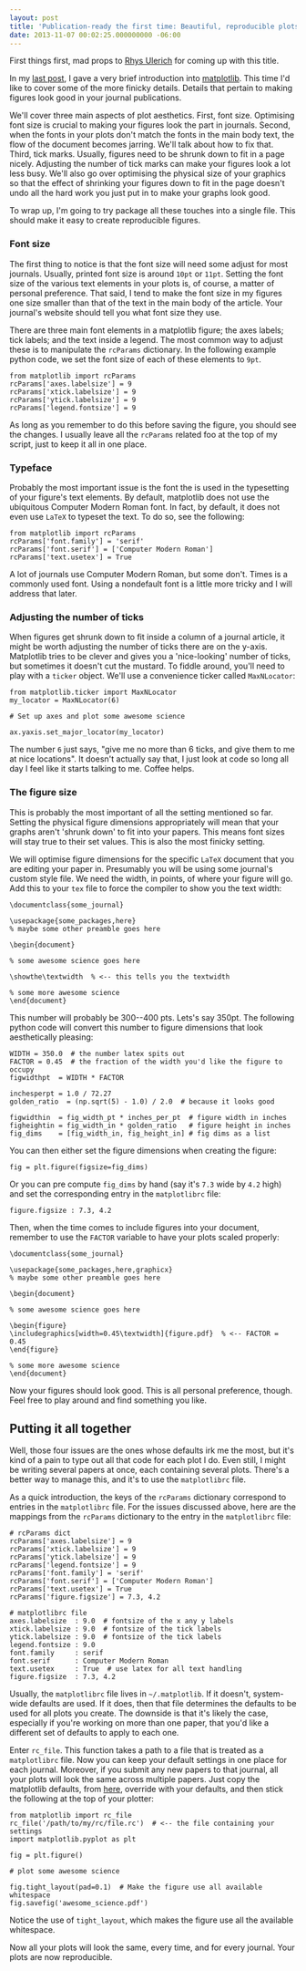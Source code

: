 ```yaml
---
layout: post
title: 'Publication-ready the first time: Beautiful, reproducible plots with Matplotlib'
date: 2013-11-07 00:02:25.000000000 -06:00
---
```

First things first, mad props to [Rhys Ulerich](http://agentzlerich.blogspot.com/) for coming up with this title.

In my [last post](http://damon-is-a-geek.com/getting-started-with-matplotlib.html), I gave a very brief introduction into [matplotlib](http://matplotlib.org).  This time I'd like to cover some of the more finicky details.  Details that pertain to making figures look good in your journal publications.

We'll cover three main aspects of plot aesthetics.  First, font size.  Optimising font size is crucial to making your figures look the part in journals.  Second, when the fonts in your plots don't match the fonts in the main body text, the flow of the document becomes jarring.  We'll talk about how to fix that.  Third, tick marks.  Usually, figures need to be shrunk down to fit in a page nicely.  Adjusting the number of tick marks can make your figures look a lot less busy.  We'll also go over optimising the physical size of your graphics so that the effect of shrinking your figures down to fit in the page doesn't undo all the hard work you just put in to make your graphs look good.

To wrap up, I'm going to try package all these touches into a single file.  This should make it easy to create reproducible figures.

### Font size

The first thing to notice is that the font size will need some adjust for most journals.  Usually, printed font size is around `10pt` or `11pt`.  Setting the font size of the various text elements in your plots is, of course, a matter of personal preference.  That said, I tend to make the font size in my figures one size smaller than that of the text in the main body of the article.  Your journal's website should tell you what font size they use.

There are three main font elements in a matplotlib figure; the axes labels; tick labels; and the text inside a legend.  The most common way to adjust these is to manipulate the `rcParams` dictionary.  In the following example python code, we set the font size of each of these elements to `9pt`.

```
from matplotlib import rcParams
rcParams['axes.labelsize'] = 9
rcParams['xtick.labelsize'] = 9
rcParams['ytick.labelsize'] = 9
rcParams['legend.fontsize'] = 9
```

As long as you remember to do this before saving the figure, you should see the changes.  I usually leave all the `rcParams` related foo at the top of my script, just to keep it all in one place.

### Typeface

Probably the most important issue is the font the is used in the typesetting of your figure's text elements.  By default, matplotlib does not use the ubiquitous Computer Modern Roman font.  In fact, by default, it does not even use `LaTeX` to typeset the text.  To do so, see the following:

```
from matplotlib import rcParams
rcParams['font.family'] = 'serif'
rcParams['font.serif'] = ['Computer Modern Roman']
rcParams['text.usetex'] = True
```

A lot of journals use Computer Modern Roman, but some don't.  Times is a commonly used font.  Using a nondefault font is a little more tricky and I will address that later.

### Adjusting the number of ticks

When figures get shrunk down to fit inside a column of a journal article, it might be worth adjusting the number of ticks there are on the y-axis.  Matplotlib tries to be clever and gives you a 'nice-looking' number of ticks, but sometimes it doesn't cut the mustard.  To fiddle around, you'll need to play with a `ticker` object.  We'll use a convenience ticker called `MaxNLocator`:

```
from matplotlib.ticker import MaxNLocator
my_locator = MaxNLocator(6)

# Set up axes and plot some awesome science

ax.yaxis.set_major_locator(my_locator)
```

The number `6` just says, "give me no more than 6 ticks, and give them to me
at nice locations".  It doesn't actually say that, I just look at code so long
all day I feel like it starts talking to me.  Coffee helps.

### The figure size

This is probably the most important of all the setting mentioned so far.  Setting the physical figure dimensions appropriately will mean that your graphs aren't 'shrunk down' to fit into your papers.  This means font sizes will stay true to their set values.  This is also the most finicky setting.

We will optimise figure dimensions for the specific `LaTeX` document that you are editing your paper in.  Presumably you will be using some journal's custom style file.  We need the width, in points, of where your figure will go.  Add this to your `tex` file to force the compiler to show you the text width:

```
\documentclass{some_journal}

\usepackage{some_packages,here}
% maybe some other preamble goes here

\begin{document}

% some awesome science goes here

\showthe\textwidth  % <-- this tells you the textwidth

% some more awesome science
\end{document}
```

This number will probably be 300--400 pts.  Lets's say 350pt.  The following python code will convert this number to figure dimensions that look aesthetically pleasing:

```
WIDTH = 350.0  # the number latex spits out
FACTOR = 0.45  # the fraction of the width you'd like the figure to occupy
figwidthpt  = WIDTH * FACTOR

inchesperpt = 1.0 / 72.27
golden_ratio  = (np.sqrt(5) - 1.0) / 2.0  # because it looks good

figwidthin  = fig_width_pt * inches_per_pt  # figure width in inches
figheightin = fig_width_in * golden_ratio   # figure height in inches
fig_dims    = [fig_width_in, fig_height_in] # fig dims as a list
```

You can then either set the figure dimensions when creating the figure:

```
fig = plt.figure(figsize=fig_dims)
```

Or you can pre compute `fig_dims` by hand (say it's `7.3` wide by `4.2` high) and set the corresponding entry in the `matplotlibrc` file:

```
figure.figsize : 7.3, 4.2
```

Then, when the time comes to include figures into your document, remember to use the `FACTOR` variable to have your plots scaled properly:

```
\documentclass{some_journal}

\usepackage{some_packages,here,graphicx}
% maybe some other preamble goes here

\begin{document}

% some awesome science goes here

\begin{figure}
\includegraphics[width=0.45\textwidth]{figure.pdf}  % <-- FACTOR = 0.45
\end{figure}

% some more awesome science
\end{document}
```

Now your figures should look good.  This is all personal preference, though.  Feel free to play around and find something you like.

## Putting it all together

Well, those four issues are the ones whose defaults irk me the most, but it's kind of a pain to type out all that code for each plot I do.  Even still, I might be writing several papers at once, each containing several plots.  There's a better way to manage this, and it's to use the `matplotlibrc` file.

As a quick introduction, the keys of the `rcParams` dictionary correspond to entries in the `matplotlibrc` file.  For the issues discussed above, here are the mappings from the `rcParams` dictionary to the entry in the `matplotlibrc` file:

```
# rcParams dict
rcParams['axes.labelsize'] = 9
rcParams['xtick.labelsize'] = 9
rcParams['ytick.labelsize'] = 9
rcParams['legend.fontsize'] = 9
rcParams['font.family'] = 'serif'
rcParams['font.serif'] = ['Computer Modern Roman']
rcParams['text.usetex'] = True
rcParams['figure.figsize'] = 7.3, 4.2

# matplotlibrc file
axes.labelsize  : 9.0  # fontsize of the x any y labels
xtick.labelsize : 9.0  # fontsize of the tick labels
ytick.labelsize : 9.0  # fontsize of the tick labels
legend.fontsize : 9.0
font.family     : serif
font.serif      : Computer Modern Roman
text.usetex     : True  # use latex for all text handling
figure.figsize  : 7.3, 4.2
```

Usually, the `matplotlibrc` file lives in `~/.matplotlib`.  If it doesn't, system-wide defaults are used.  If it does, then that file determines the defaults to be used for all plots you create.  The downside is that it's likely the case, especially if you're working on more than one paper, that you'd like a different set of defaults to apply to each one.

Enter `rc_file`.  This function takes a path to a file that is treated as a `matplotlibrc` file.  Now you can keep your default settings in one place for each journal.  Moreover, if you submit any new papers to that journal, all your plots will look the same across multiple papers.  Just copy the matplotlib defaults, from [here](http://matplotlib.org/users/customizing.html#matplotlibrc-sample), override with your defaults, and then stick the following at the top of your plotter:

```
from matplotlib import rc_file
rc_file('/path/to/my/rc/file.rc')  # <-- the file containing your settings
import matplotlib.pyplot as plt

fig = plt.figure()

# plot some awesome science

fig.tight_layout(pad=0.1)  # Make the figure use all available whitespace
fig.savefig('awesome_science.pdf')
```

Notice the use of `tight_layout`, which makes the figure use all the available whitespace.

Now all your plots will look the same, every time, and for every journal.  Your plots are now reproducible.
